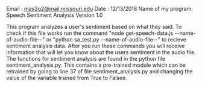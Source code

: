 Email : mas2g2@mail.missouri.edu
Date : 12/13/2018
Name of my program: Speech Sentiment Analysis Version 1.0

This program analyzes a user's sentiment based on what they said. To check if this file works run the command "node get-speech-data.js --name-of-audio-file--" or "python sa_test.py --name-of-audio-file--" to recieve sentiment analysis data. After you run these commands you will receive information that will let you know about the users sentiment in the audio file. The functions for sentiment analysis are found in the python file sentiment_analysis.py. This contains a pre-trained module which can be retrained by  going to line 37 of file sentiment_analysis.py and changing the value of the variable trsined from True to Falsee.
